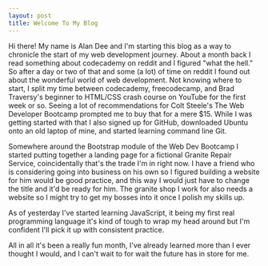 ```yaml
---
layout: post
title: Welcome To My Blog
---
```


Hi there! My name is Alan Dee and I'm starting this blog as a way to chronicle the start of my web development journey. About a month back I read something about codecademy on reddit and I figured "what the hell." So after a day or two of that and some (a lot) of time on reddit I found out about the wonderful world of web development. Not knowing where to start, I split my time between codecademy, freecodecamp, and Brad Traversy's beginner to HTML/CSS crash course on YouTube for the first week or so. Seeing a lot of recommendations for Colt Steele's The Web Developer Bootcamp prompted me to buy that for a mere $15. While I was getting started with that I also signed up for GitHub, downloaded Ubuntu onto an old laptop of mine, and started learning command line Git.

Somewhere around the Bootstrap module of the Web Dev Bootcamp I started putting together a landing page for a fictional Granite Repair Service, coincidentally that's the trade I'm in right now. I have a friend who is considering going into business on his own so I figured building a website for him would be good practice, and this way I would just have to change the title and it'd be ready for him. The granite shop I work for also needs a website so I might try to get my bosses into it once I polish my skills up.

As of yesterday I've started learning JavaScript, it being my first real programming language it's kind of tough to wrap my head around but I'm confident I'll pick it up with consistent practice.

All in all it's been a really fun month, I've already learned more than I ever thought I would, and I can't wait to for wait the future has in store for me.